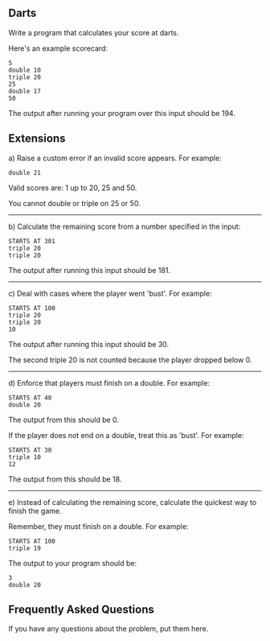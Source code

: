 ## Darts

Write a program that calculates your score at darts.

Here's an example scorecard:

```
5
double 10
triple 20
25
double 17
50
```

The output after running your program over this input should be 194.

## Extensions

a) Raise a custom error if an invalid score appears. For example:

```
double 21
```

Valid scores are: 1 up to 20, 25 and 50.

You cannot double or triple on 25 or 50.

---

b) Calculate the remaining score from a number specified in the input:

```
STARTS AT 301
triple 20
triple 20
```

The output after running this input should be 181.

---

c) Deal with cases where the player went 'bust'. For example:

```
STARTS AT 100
triple 20
triple 20
10
```

The output after running this input should be 30.

The second triple 20 is not counted because the player dropped below 0.

---

d) Enforce that players must finish on a double. For example:

```
STARTS AT 40
double 20
```

The output from this should be 0.

If the player does not end on a double, treat this as 'bust'. For example:

```
STARTS AT 30
triple 10
12
```

The output from this should be 18.

---

e) Instead of calculating the remaining score, calculate the quickest way to finish the game.

Remember, they must finish on a double. For example:

```
STARTS AT 100
triple 19
```

The output to your program should be:

```
3
double 20
```

## Frequently Asked Questions

If you have any questions about the problem, put them here.
